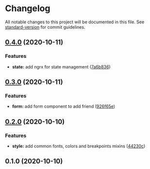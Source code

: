 # Changelog

All notable changes to this project will be documented in this file. See [standard-version](https://github.com/conventional-changelog/standard-version) for commit guidelines.

## [0.4.0](https://github.com/dharmik0810/friend-list/compare/v0.3.0...v0.4.0) (2020-10-11)


### Features

* **state:** add ngrx for state management ([7a6b836](https://github.com/dharmik0810/friend-list/commit/7a6b83643a80617005c970840bcfebb3e099534d))

## [0.3.0](https://github.com/dharmik0810/friend-list/compare/v0.2.0...v0.3.0) (2020-10-11)


### Features

* **form:** add form component to add friend ([926f65e](https://github.com/dharmik0810/friend-list/commit/926f65e75600021aa4f98f021bb2e85108e8f67d))

## [0.2.0](https://github.com/dharmik0810/friend-list/compare/v0.1.0...v0.2.0) (2020-10-10)

### Features

* **style:** add common fonts, colors and breakpoints mixins ([44230c](https://github.com/dharmik0810/friend-list/commit/2f48300ba346c171d8100607a01c86bf8e44230c))


## 0.1.0 (2020-10-10)
